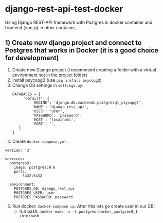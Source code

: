 # django-rest-api-test-docker
Using Django REST-API framework with Postgres in docker container and frontend (vue.js) in other container,

## 1) Create new django project and connect to Postgres that works in Docker (it is a good choice for development)

1. Create new Django project (i recommend creating a folder with a virtual environment not in the project folder)
1. Install psycopg2 (use `pip install psycopg2`)
1. Change DB settings in `settings.py`:
   ```
   DATABASES = {
   		'default': {
      		'ENGINE': 'django.db.backends.postgresql_psycopg2',
        	'NAME': 'django_rest_api',
        	'USER': 'user',
        	'PASSWORD': 'password',
        	'HOST': 'localhost',
        	'PORT': '',
      }
   }

1. Create `docker-compose.yml`:
  ```
  version: '3'

  services:
    postgres9:
      image: postgres:9.6
      ports:
        - 5432:5432
        
    environment:
      POSTGRES_DB: django_rest_api
      POSTGRES_USER: user
      POSTGRES_PASSWORD: password
  ```
5. Run docker: `docker-compose up`. After this lets go create user in our DB:
    * run bash: `docker exec -i -t postgres-docker_postgres9_1 /bin/bash`

